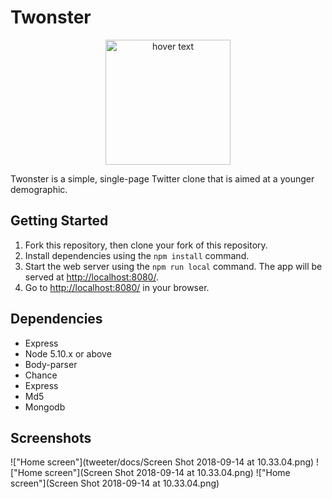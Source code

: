 # Twonster

<p align="center">
  <img src="https://image.flaticon.com/icons/svg/826/826588.svg" width="200" title="hover text">
</p>

Twonster is a simple, single-page Twitter clone that is aimed at a younger demographic.

## Getting Started

1. Fork this repository, then clone your fork of this repository.
2. Install dependencies using the `npm install` command.
3. Start the web server using the `npm run local` command. The app will be served at <http://localhost:8080/>.
4. Go to <http://localhost:8080/> in your browser.

## Dependencies

- Express
- Node 5.10.x or above
- Body-parser
- Chance
- Express
- Md5
- Mongodb

## Screenshots

!["Home screen"](tweeter/docs/Screen Shot 2018-09-14 at 10.33.04.png)
!["Home screen"](Screen Shot 2018-09-14 at 10.33.04.png)
!["Home screen"](Screen Shot 2018-09-14 at 10.33.04.png)

